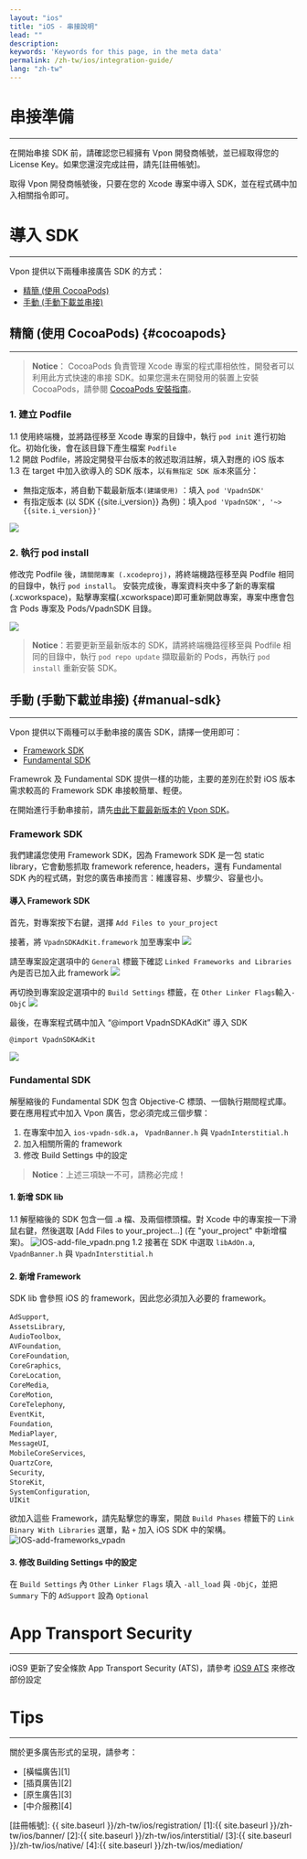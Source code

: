 ```yaml
---
layout: "ios"
title: "iOS - 串接說明"
lead: ""
description:
keywords: 'Keywords for this page, in the meta data'
permalink: /zh-tw/ios/integration-guide/
lang: "zh-tw"
---
```

# 串接準備
---
在開始串接 SDK 前，請確認您已經擁有 Vpon 開發商帳號，並已經取得您的 License Key。如果您還沒完成註冊，請先[註冊帳號]。

取得 Vpon 開發商帳號後，只要在您的 Xcode 專案中導入 SDK，並在程式碼中加入相關指令即可。

# 導入 SDK
---

Vpon 提供以下兩種串接廣告 SDK 的方式：

* [精簡 (使用 CocoaPods)](#cocoapods)
* [手動 (手動下載並串接)](#manual-sdk)

## 精簡 (使用 CocoaPods) {#cocoapods}
---
> **Notice**： CocoaPods 負責管理 Xcode 專案的程式庫相依性，開發者可以利用此方式快速的串接 SDK。如果您還未在開發用的裝置上安裝 CocoaPods，請參閱 [CocoaPods 安裝指南](https://cocoapods.org/)。

### 1. 建立 Podfile

1.1 使用終端機，並將路徑移至 Xcode 專案的目錄中，執行 `pod init` 進行初始化。初始化後，會在該目錄下產生檔案 `Podfile`<br>
1.2 開啟 Podfile，將設定開發平台版本的敘述取消註解，填入對應的 iOS 版本<br>
1.3 在 target 中加入欲導入的 SDK 版本，以`有無指定 SDK 版本`來區分：

* 無指定版本，將自動下載最新版本`(建議使用)` ：填入 `pod 'VpadnSDK'`
* 有指定版本 (以 SDK {{site.i_version}} 為例)：填入`pod 'VpadnSDK', '~>{{site.i_version}}'`

![]({{site.imgurl}}/cocoapods_1.png)


### 2. 執行 pod install

修改完 Podfile 後，`請關閉專案 (.xcodeproj)`，將終端機路徑移至與 Podfile 相同的目錄中，執行 `pod install`。
安裝完成後，專案資料夾中多了新的專案檔 (.xcworkspace)，點擊專案檔(.xcworkspace)即可重新開啟專案，專案中應會包含 Pods 專案及 Pods/VpadnSDK 目錄。

![]({{site.imgurl}}/cocoapods_2.png)

> **Notice**：若要更新至最新版本的 SDK，請將終端機路徑移至與 Podfile 相同的目錄中，執行 `pod repo update` 擷取最新的 Pods，再執行 `pod install` 重新安裝 SDK。

## 手動 (手動下載並串接) {#manual-sdk}
---
Vpon 提供以下兩種可以手動串接的廣告 SDK，請擇一使用即可：

* [Framework SDK](#framework-sdk)
* [Fundamental SDK](#fundamental-sdk)

Framewrok 及 Fundamental SDK 提供一樣的功能，主要的差別在於對 iOS 版本需求較高的 Framework SDK 串接較簡單、輕便。

在開始進行手動串接前，請先[由此下載最新版本的 Vpon SDK](../download)。

### Framework SDK

我們建議您使用 Framework SDK，因為 Framework SDK 是一包 static library，它會動態抓取 framework reference, headers，還有 Fundamental SDK 內的程式碼，對您的廣告串接而言：維護容易、步驟少、容量也小。

#### 導入 Framework SDK

首先，對專案按下右鍵，選擇 `Add Files to your_project`
<img src="{{site.imgurl}}/ios_framework_1.png" alt="" class="width-300" />

接著，將 `VpadnSDKAdKit.framework` 加至專案中
![]({{site.imgurl}}/ios_framework_2.png)

請至專案設定選項中的 `General` 標籤下確認 `Linked Frameworks and Libraries` 內是否已加入此 framework
![]({{site.imgurl}}/ios_framework_7.png)

再切換到專案設定選項中的 `Build Settings` 標籤，在 `Other Linker Flags`輸入`-ObjC`
![]({{site.imgurl}}/ios_framework_6.png)

最後，在專案程式碼中加入 “@import VpadnSDKAdKit” 導入 SDK

```objc
@import VpadnSDKAdKit
```
![]({{site.imgurl}}/ios_framework_5.png)


### Fundamental SDK
解壓縮後的 Fundamental SDK 包含 Objective-C 標頭、一個執行期間程式庫。要在應用程式中加入 Vpon 廣告，您必須完成三個步驟：

1. 在專案中加入 `ios-vpadn-sdk.a`， `VpadnBanner.h` 與 `VpadnInterstitial.h`
2. 加入相關所需的 framework
3. 修改 Build Settings 中的設定

> **Notice**：上述三項缺一不可，請務必完成！

#### 1. 新增 SDK lib
1.1 解壓縮後的 SDK 包含一個 .a 檔、及兩個標頭檔。對 Xcode 中的專案按一下滑鼠右鍵，然後選取 [Add Files to your_project...] (在 "your_project" 中新增檔案)。
![IOS-add-file_vpadn.png]
1.2 接著在 SDK 中選取 `libAdOn.a`, `VpadnBanner.h` 與 `VpadnInterstitial.h`
<img src="{{site.imgurl}}/IOS-add-lib&header_vpadn.png" alt="" class="width-300"/>

#### 2. 新增 Framework
SDK lib 會參照 iOS 的 framework，因此您必須加入必要的 framework。<br>

`AdSupport`, <br>
`AssetsLibrary`, <br>
`AudioToolbox`, <br>
`AVFoundation`, <br>
`CoreFoundation`, <br>
`CoreGraphics`, <br>
`CoreLocation`, <br>
`CoreMedia`, <br>
`CoreMotion`, <br>
`CoreTelephony`, <br>
`EventKit`, <br>
`Foundation`, <br>
`MediaPlayer`, <br>
`MessageUI`, <br>
`MobileCoreServices`, <br>
`QuartzCore`, <br>
`Security`, <br>
`StoreKit`, <br>
`SystemConfiguration`, <br>
`UIKit`

欲加入這些 Framework，請先點擊您的專案，開啟 `Build Phases` 標籤下的 `Link Binary With Libraries` 選單，點 `+` 加入 iOS SDK 中的架構。
![IOS-add-frameworks_vpadn]

#### 3. 修改 Building Settings 中的設定

在 `Build Settings` 內 `Other Linker Flags` 填入 `-all_load` 與 `-ObjC`，並把 `Summary` 下的 `AdSupport` 設為 `Optional`

# App Transport Security
---
iOS9 更新了安全條款 App Transport Security (ATS)，請參考 [iOS9 ATS] 來修改部份設定

# Tips
---
關於更多廣告形式的呈現，請參考：

* [橫幅廣告][1]
* [插頁廣告][2]
* [原生廣告][3]
* [中介服務][4]


[IOS-add-file_vpadn.png]: {{site.imgurl}}/IOS-add-file_vpadn.png
[IOS-add-frameworks_vpadn]: {{site.imgurl}}/IOS-add-frameworks_vpadn.png
[iOS9 ATS]: {{site.baseurl}}/zh-tw/ios/latest-news/ios9ats/
[Adapter or Custom Events]: {{site.baseurl}}/zh-tw/ios/download/#adapter-download
[Sample Codes]: {{site.baseurl}}/zh-tw/ios/download/#sample-code-download

[註冊帳號]: {{ site.baseurl }}/zh-tw/ios/registration/
[1]:{{ site.baseurl }}/zh-tw/ios/banner/
[2]:{{ site.baseurl }}/zh-tw/ios/interstitial/
[3]:{{ site.baseurl }}/zh-tw/ios/native/
[4]:{{ site.baseurl }}/zh-tw/ios/mediation/

<!--
3. 串接**橫幅廣告**時會進行`遮蔽偵測`，若部分廣告被遮蔽而使廣告無法通過遮蔽偵測，會無法顯示`didImpression`，請注意！看到 `didImpression`的log才是正確的串接完成。
-->